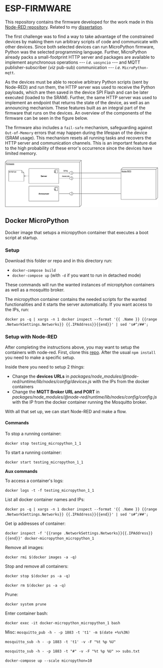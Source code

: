 # ESP-FIRMWARE

This repository contains the firmware developed for the work made in this [Node-RED repository](https://github.com/BeeMargarida/node-red). Related to my [dissertation](https://repositorio-aberto.up.pt/handle/10216/128520).

The first challenge was to find a way to take advantage of the constrained devices by making them run arbitrary scripts of code and communicate with other devices. Since both selected devices can run MicroPython firmware, Python was the selected programming language. Further, MicroPython already packs a small-footprint HTTP server and packages are available to implement asynchronous operations --- *i.e.* `uasyncio` --- and MQTT publisher-subscriber (*viz*  pub-sub) communication --- *i.e.* `MicroPython-mqtt`.

As the devices must be able to receive arbitrary Python scripts (sent by Node-RED) and run them, the HTTP server was used to receive the Python payloads, which are then saved in the device SPI Flash and can be later executed (loaded to the SRAM). Further, the same HTTP server was used to implement an endpoint that returns the state of the device, as well as an announcing mechanism. These features built as an integral part of the firmware that runs on the devices. An overview of the components of the firmware can be seen in the figure below.

The firmware also includes a `fail-safe` mechanism, safeguarding against `Out-of-Memory` errors that may happen during the lifespan of the device (SRAM usage). This mechanism resets all running tasks and recovers the HTTP server and communication channels. This is an important feature due to the high probability of these error's occurrence since the devices have limited memory. 

![Overview](images/component-diagram.png)

## Docker MicroPython

Docker image that setups a micropython container that executes a boot script at startup.

### Setup

Download this folder or repo and in this directory run:

* `docker-compose build`
* `docker-compose up` (with `-d` if you want to run in detached mode)

These commands will run the wanted instances of microptyhon containers as well as a mosquitto broker.

The micropython container contains the needed scripts for the wanted functionalities and it starts the server automatically. If you want access to the IPs, run: 

`docker ps -q | xargs -n 1 docker inspect --format '{{ .Name }} {{range .NetworkSettings.Networks}} {{.IPAddress}}{{end}}' | sed 's#^/##';`

### Setup with Node-RED

After completing the instructions above, you may want to setup the containers with node-red. First, clone this [repo](https://github.com/S-R-MSc/margaridasilva-nodered). After the usual `npm install` you need to make a specific setup. 

Inside there you need to setup 2 things:
* Change the **devices URLs** in *packages/node_modules/@node-red/runtime/lib/nodes/config/devices.js* with the IPs from the docker containers
* Change the **MQTT Broker URL and PORT** in *packages/node_modules/@node-red/runtime/lib/nodes/config/config.js* with the IP from the docker container running the Mosquitto broker.

With all that set up, we can start Node-RED and make a flow.

#### Commands 

To stop a running container: 

`docker stop testing_micropython_1_1`

To start a running container: 

`docker start testing_micropython_1_1`

**Aux commands**

To access a container's logs:

`docker logs -t -f testing_micropython_1_1`

List all docker container names and IPs:

`docker ps -q | xargs -n 1 docker inspect --format '{{ .Name }} {{range .NetworkSettings.Networks}} {{.IPAddress}}{{end}}' | sed 's#^/##';`

Get ip addresses of container:

`docker inspect -f '{{range .NetworkSettings.Networks}}{{.IPAddress}}{{end}}' docker-micropython_micropython_1`

Remove all images:

`docker rmi $(docker images -a -q)`

Stop and remove all containers:

`docker stop $(docker ps -a -q)`

`docker rm $(docker ps -a -q)`

Prune: 

`docker system prune`

Enter container bash:

`docker exec -it docker-micropython_micropython_1 bash`

Misc:
`mosquitto_pub -h - -p 1883 -t 't1' -m $(date +%s%3N)`

`mosquitto_sub -h - -p 1883 -t 't1' -v -F "%t %p %U"`

`mosquitto_sub -h - -p 1883 -t "#" -v -F "%t %p %U" >> subs.txt`

`docker-compose up --scale micropython=10`
